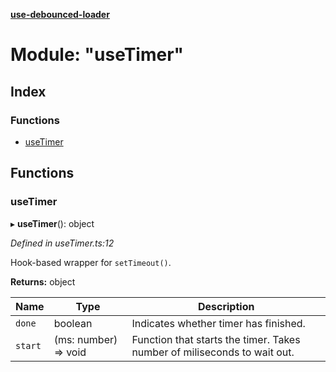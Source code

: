 **[use-debounced-loader](../README.md)**

# Module: "useTimer"

## Index

### Functions

* [useTimer](_usetimer_.md#usetimer)

## Functions

### useTimer

▸ **useTimer**(): object

*Defined in useTimer.ts:12*

Hook-based wrapper for `setTimeout()`.

**Returns:** object

Name | Type | Description |
------ | ------ | ------ |
`done` | boolean | Indicates whether timer has finished. |
`start` | (ms: number) => void | Function that starts the timer. Takes number of miliseconds to wait out. |
